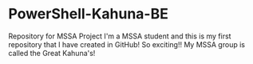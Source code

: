 # PowerShell-Kahuna-BE
Repository for MSSA Project
I'm a MSSA student and this is my first repository that I have created in GitHub! So exciting!!
My MSSA group is called the Great Kahuna's!
